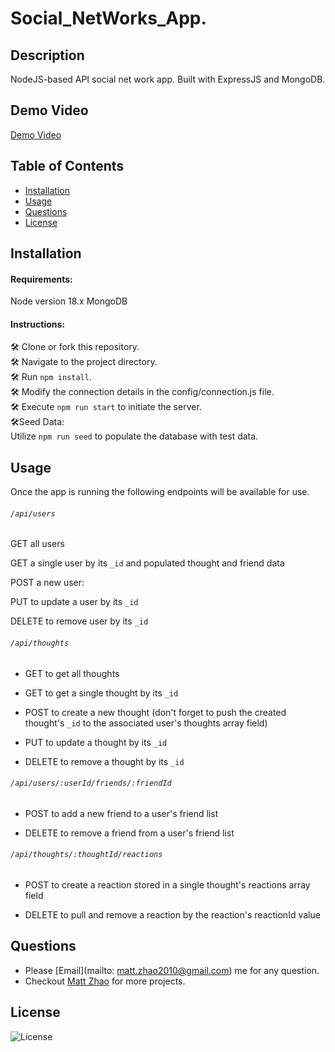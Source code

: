 # Social_NetWorks_App.

## Description

NodeJS-based API social net work app. Built with ExpressJS and MongoDB.

## Demo Video
[Demo Video](https://github.com/unbmattzhao/Social_NetWorks_App/assets/46049501/75de38df-39f8-46f0-a63c-5ac63475e863)


## Table of Contents

- [Installation](#installation)
- [Usage](#usage)
- [Questions](#questions)
- [License](#license)

## Installation 
#### Requirements:
Node version 18.x
MongoDB

#### Instructions:
:hammer_and_wrench: Clone or fork this repository.  
:hammer_and_wrench: Navigate to the project directory.  
:hammer_and_wrench: Run `npm install`.  
:hammer_and_wrench: Modify the connection details in the config/connection.js file.  
:hammer_and_wrench: Execute `npm run start` to initiate the server.  
:hammer_and_wrench:Seed Data:  
Utilize `npm run seed` to populate the database with test data.


## Usage
Once the app is running the following endpoints will be available for use.

###### `/api/users`

GET all users

GET a single user by its `_id` and populated thought and friend data

POST a new user:

PUT to update a user by its `_id`

DELETE to remove user by its `_id`


###### `/api/thoughts`

- GET to get all thoughts

- GET to get a single thought by its `_id`

- POST to create a new thought (don't forget to push the created thought's `_id` to the associated user's thoughts array field)

- PUT to update a thought by its `_id`

- DELETE to remove a thought by its `_id`

###### `/api/users/:userId/friends/:friendId`

- POST to add a new friend to a user's friend list

- DELETE to remove a friend from a user's friend list


###### `/api/thoughts/:thoughtId/reactions`

- POST to create a reaction stored in a single thought's reactions array field

- DELETE to pull and remove a reaction by the reaction's reactionId value

## Questions
- Please [Email](mailto: matt.zhao2010@gmail.com) me for any question.
- Checkout [Matt Zhao](https://github.com/unbmattzhao) for more projects.

## License
![License](https://img.shields.io/badge/license-MIT-blue.svg)

